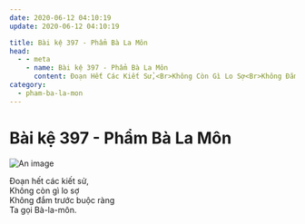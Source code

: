 ```yaml
---
date: 2020-06-12 04:10:19
update: 2020-06-12 04:10:19

title: Bài kệ 397 - Phẩm Bà La Môn
head:
  - - meta
    - name: Bài kệ 397 - Phẩm Bà La Môn
      content: Ðoạn Hết Các Kiết Sử,<Br>Không Còn Gì Lo Sợ<Br>Không Đắm Trước Buộc Ràng<Br>Ta Gọi Bà-La-Môn.<Br>
category:
  - pham-ba-la-mon
---
```


# Bài kệ 397 - Phẩm Bà La Môn

![An image](/img/pham-ba-la-mon/pham-ba-la-mon-397.jpg)

Ðoạn hết các kiết sử,<br>Không còn gì lo sợ<br>Không đắm trước buộc ràng<br>Ta gọi Bà-la-môn.<br>
